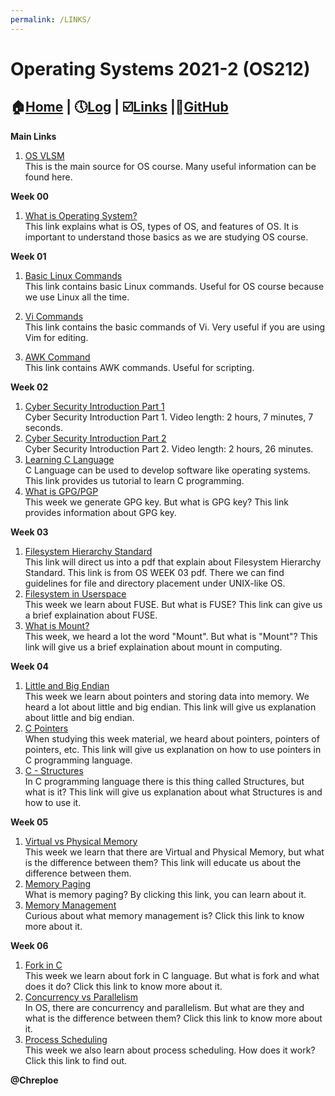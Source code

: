 ```yaml
---
permalink: /LINKS/
---
```

# Operating Systems 2021-2 (OS212)
## :house:[Home](index.md) | :clock5:[Log](https://chreploe.github.io/os212/TXT/mylog.txt) | :ballot_box_with_check:[Links](links.md) |:diamond_shape_with_a_dot_inside:[GitHub](https://github.com/Chreploe/os212)

**Main Links**
1. [OS VLSM](https://os.vlsm.org)<br>
This is the main source for OS course.
Many useful information can be found here.

**Week 00**
1. [What is Operating System?](https://www.guru99.com/operating-system-tutorial.html)<br>
This link explains what is OS, types of OS, and features of OS. It is important to understand those basics as we are studying OS course.

**Week 01**
1. [Basic Linux Commands](https://linoxide.com/essential-linux-basic-commands/)<br>
This link contains basic Linux commands. 
Useful for OS course because we use Linux all the time.

2. [Vi Commands](https://www.cs.colostate.edu/helpdocs/vi.html)<br>
This link contains the basic commands of Vi.
Very useful if you are using Vim for editing. 

3. [AWK Command](https://www.geeksforgeeks.org/awk-command-unixlinux-examples/)<br>
This link contains AWK commands. Useful for scripting.

**Week 02**
1. [Cyber Security Introduction Part 1](https://youtu.be/rcDO8km6R6c)<br>
Cyber Security Introduction Part 1. Video length: 2 hours, 7 minutes, 7 seconds.
2. [Cyber Security Introduction Part 2](https://youtu.be/CivG_2UqKMg)<br>
Cyber Security Introduction Part 2. Video length: 2 hours, 26 minutes.
3. [Learning C Language](https://www.programiz.com/c-programming)<br>
C Language can be used to develop software like operating systems. This link provides us tutorial to learn C programming.
4. [What is GPG/PGP](https://www.privex.io/articles/what-is-gpg)<br>
This week we generate GPG key. But what is GPG key? This link provides information about GPG key.

**Week 03**
1. [Filesystem Hierarchy Standard](https://refspecs.linuxfoundation.org/FHS_3.0/fhs-3.0.pdf)<br>
This link will direct us into a pdf that explain about Filesystem Hierarchy Standard. This link is from OS WEEK 03 pdf. There we can find guidelines for file and directory placement under UNIX-like OS.
2. [Filesystem in Userspace](https://en.wikipedia.org/wiki/Filesystem_in_Userspace)<br>
This week we learn about FUSE. But what is FUSE? This link can give us a brief explaination about FUSE.
3. [What is Mount?](https://en.wikipedia.org/wiki/Mount_(computing))<br>
This week, we heard a lot the word "Mount". But what is "Mount"? This link will give us a brief explaination about mount in computing.

**Week 04**
1. [Little and Big Endian](https://www.geeksforgeeks.org/little-and-big-endian-mystery/)<br>
This week we learn about pointers and storing data into memory. We heard a lot about little and big endian. This link will give us explanation about little and big endian.
2. [C Pointers](https://www.programiz.com/c-programming/c-pointers)<br>
When studying this week material, we heard about pointers, pointers of pointers, etc. This link will give us explanation on how to use pointers in C programming language.
3. [C - Structures](https://www.tutorialspoint.com/cprogramming/c_structures.htm)<br>
In C programming language there is this thing called Structures, but what is it? This link will give us explanation about what Structures is and how to use it.

**Week 05**
1. [Virtual vs Physical Memory](https://pediaa.com/what-is-the-difference-between-physical-and-virtual-memory/)<br>
This week we learn that there are Virtual and Physical Memory, but what is the difference between them? This link will educate us about the difference between them.
2. [Memory Paging](https://en.wikipedia.org/wiki/Memory_paging)<br>
What is memory paging? By clicking this link, you can learn about it.
3. [Memory Management](https://www.tutorialspoint.com/operating_system/os_memory_management.htm)<br>
Curious about what memory management is? Click this link to know more about it. 

**Week 06**
1. [Fork in C](https://www.geeksforgeeks.org/fork-system-call/)<br>
This week we learn about fork in C language. But what is fork and what does it do? Click this link to know more about it.
2. [Concurrency vs Parallelism](https://www.geeksforgeeks.org/difference-between-concurrency-and-parallelism/)<br>
In OS, there are concurrency and parallelism. But what are they and what is the difference between them? Click this link to know more about it.
3. [Process Scheduling](https://www.guru99.com/process-scheduling.html)<br>
This week we also learn about process scheduling. How does it work? Click this link to find out.

**@Chreploe**
